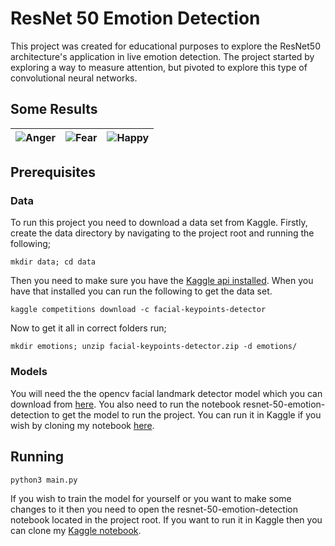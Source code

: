 
# ResNet 50 Emotion Detection
This project was created for educational purposes to explore the ResNet50 architecture's application in live emotion detection. The project started by exploring a way to measure attention, but pivoted to explore this type of convolutional neural networks. 

## Some Results
| ![Anger](https://i.imgur.com/sjPAvom.png) |![Fear](https://i.imgur.com/VHvh6Wn.png)  |![Happy](https://i.imgur.com/0e2Ag4N.png) |
|--|--|--|


## Prerequisites

### Data
To run this project you need to download a data set from Kaggle. Firstly, create the data directory by navigating to the project root and running the following;

    mkdir data; cd data 
Then you need to make sure you have the [Kaggle api installed](https://github.com/Kaggle/kaggle-api). When you have that installed you can run the following to get the data set.

    kaggle competitions download -c facial-keypoints-detector
Now to get it all in correct folders run;

    mkdir emotions; unzip facial-keypoints-detector.zip -d emotions/

### Models
You will need the the opencv facial landmark detector model which you can download from [here](https://github.com/AKSHAYUBHAT/TensorFace/blob/master/openface/models/dlib/shape_predictor_68_face_landmarks.dat).
You also need to run the notebook resnet-50-emotion-detection to get the model to run the project. You can run it in Kaggle if you wish by cloning my notebook [here](https://www.kaggle.com/unityrift/resnet-50-emotion-detection).
 
## Running 

    python3 main.py
If you wish to train the model for yourself or you want to make some changes to it then you need to open the resnet-50-emotion-detection notebook located in the project root. If you want to run it in Kaggle then you can clone my [Kaggle notebook](https://www.kaggle.com/unityrift/resnet-50-emotion-detection).
